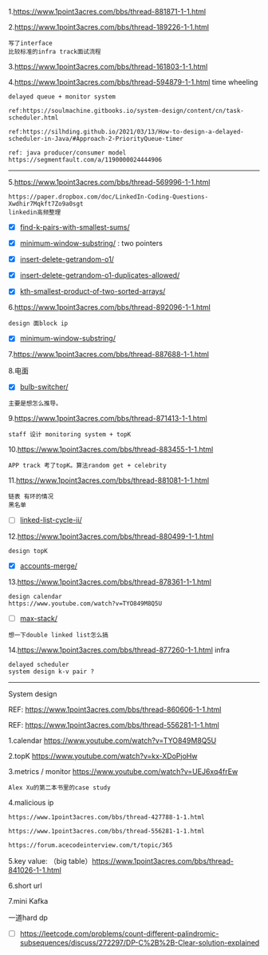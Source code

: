 1.https://www.1point3acres.com/bbs/thread-881871-1-1.html

2.https://www.1point3acres.com/bbs/thread-189226-1-1.html
```
写了interface
比较标准的infra track面试流程
```

3.https://www.1point3acres.com/bbs/thread-161803-1-1.html

4.https://www.1point3acres.com/bbs/thread-594879-1-1.html time wheeling


```
delayed queue + monitor system

ref:https://soulmachine.gitbooks.io/system-design/content/cn/task-scheduler.html

ref:https://silhding.github.io/2021/03/13/How-to-design-a-delayed-scheduler-in-Java/#Approach-2-PriorityQueue-timer

ref: java producer/consumer model
https://segmentfault.com/a/1190000024444906

```

---

5.https://www.1point3acres.com/bbs/thread-569996-1-1.html

```
https://paper.dropbox.com/doc/LinkedIn-Coding-Questions-Xwdhir7Mqkft7Zo9a0sgt
linkedin高频整理
```
- [x] [find-k-pairs-with-smallest-sums/](https://leetcode.com/problems/find-k-pairs-with-smallest-sums/)

- [x] [minimum-window-substring/](https://leetcode.com/problems/minimum-window-substring/) : two pointers

- [x] [insert-delete-getrandom-o1/](https://leecode.com/problems/insert-delete-getrandom-o1/)

- [x] [insert-delete-getrandom-o1-duplicates-allowed/](https://leetcode.com/problems/insert-delete-getrandom-o1-duplicates-allowed/)

- [x] [kth-smallest-product-of-two-sorted-arrays/](https://leetcode.com/problems/kth-smallest-product-of-two-sorted-arrays/)

6.https://www.1point3acres.com/bbs/thread-892096-1-1.html
```
design 面block ip
```
- [x] [minimum-window-substring/](https://leetcode.com/problems/minimum-window-substring/)

7.https://www.1point3acres.com/bbs/thread-887688-1-1.html


8.电面
- [x] [bulb-switcher/](https://leetcode.com/problems/bulb-switcher/)
```
主要是想怎么推导。
```

9.https://www.1point3acres.com/bbs/thread-871413-1-1.html
```
staff 设计 monitoring system + topK
```

10.https://www.1point3acres.com/bbs/thread-883455-1-1.html
```
APP track 考了topK。算法random get + celebrity
```

11.https://www.1point3acres.com/bbs/thread-881081-1-1.html
```
链表 有环的情况
黑名单
```
- [ ] [linked-list-cycle-ii/](https://leetcode.com/problems/linked-list-cycle-ii/)

12.https://www.1point3acres.com/bbs/thread-880499-1-1.html
```
design topK
```
- [x] [accounts-merge/](https://leetcode.com/problems/accounts-merge/)

13.https://www.1point3acres.com/bbs/thread-878361-1-1.html

```
design calendar
https://www.youtube.com/watch?v=TYO849M8Q5U
```
- [ ] [max-stack/](https://leetcode.com/problems/max-stack/)
```
想一下double linked list怎么搞
```

14.https://www.1point3acres.com/bbs/thread-877260-1-1.html infra
```
delayed scheduler
system design k-v pair ?
```

---
System design

REF: https://www.1point3acres.com/bbs/thread-860606-1-1.html

REF: https://www.1point3acres.com/bbs/thread-556281-1-1.html

1.calendar
https://www.youtube.com/watch?v=TYO849M8Q5U

2.topK
https://www.youtube.com/watch?v=kx-XDoPjoHw

3.metrics / monitor
https://www.youtube.com/watch?v=UEJ6xq4frEw
```
Alex Xu的第二本书里的case study
```

4.malicious ip
```
https://www.1point3acres.com/bbs/thread-427788-1-1.html

https://www.1point3acres.com/bbs/thread-556281-1-1.html

https://forum.acecodeinterview.com/t/topic/365

```

5.key value: （big table）https://www.1point3acres.com/bbs/thread-841026-1-1.html

6.short url

7.mini Kafka


一道hard dp
- [ ] https://leetcode.com/problems/count-different-palindromic-subsequences/discuss/272297/DP-C%2B%2B-Clear-solution-explained

